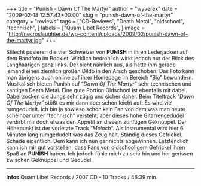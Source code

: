 +++
title = "Punish - Dawn Of The Martyr"
author = "wyverex"
date = "2009-02-18 12:57:43+00:00"
slug = "punish-dawn-of-the-martyr"
category = "reviews"
tags = ["CD-Reviews", "Death Metal", "oldschool", "technisch", ]
labels = ["Quam Libet Records", ]
image = "http://necroslaughter.de/wp-content/uploads/2009/02/punish-dawn-of-the-martyr.jpg"
+++

Stilecht posieren die vier Schweizer von **PUNISH** in ihren Lederjacken auf dem Bandfoto im Booklet. Wirklich bedrohlich wirkt jedoch nur der Blick des Langhaarigen ganz links. Der sieht nämlich aus, als hätte ihm gerade jemand einen ziemlich großen Dildo in den Arsch geschoben. Das Foto kann man übrigens auch online auf ihrer Homepage im Bereich “<a href="http://www.punish.ch/_htm/bio.htm">Bio</a>” bewundern.
Musikalisch bieten Punish auf “_Dawn Of The Martyr_” sehr technischen und kantigen Death Metal. Eine gute Portion Oldschool ist ebenfalls mit dabei. Dabei zocken die Jungs sehr zügig und sicher daher. Beim Titeltrack “_Dawn Of The Martyr_” stößt es mir dann aber schon leicht auf: Es wird viel rumgedudelt. Ich bin ja sowieso schon kein Fan von dem was man heute scheinbar unter “technisch” versteht, aber dieses hohe Gitarrengedudel verdirbt mir doch etwas den Appetit an diesem zünftigen Geknüppel. Der Höhepunkt ist der vorletzte Track “_Moloch_“. Als Instrumental wird hier 6 Minuten lang rumgedudelt was das Zeug hält. Ständig dieses Gefrickel. Schade eigentlich. Dem kann ich nun gar nichts abgewinnen.
Letztendlich kann ich mir gut vorstellen, dass Fans von oldschooligem Gefrickel ihren Spaß an **PUNISH** haben. Ich jedoch fühle mich zu sehr hin und her gerissen zwischen Geknüppel und Gedudel.





---
**Infos**
Quam Libet Records / 2007
CD - 10 Tracks / 46:39 min.
